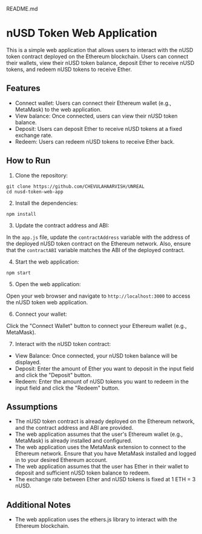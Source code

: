 README.md

# nUSD Token Web Application

This is a simple web application that allows users to interact with the nUSD token contract deployed on the Ethereum blockchain. Users can connect their wallets, view their nUSD token balance, deposit Ether to receive nUSD tokens, and redeem nUSD tokens to receive Ether.

## Features

- Connect wallet: Users can connect their Ethereum wallet (e.g., MetaMask) to the web application.
- View balance: Once connected, users can view their nUSD token balance.
- Deposit: Users can deposit Ether to receive nUSD tokens at a fixed exchange rate.
- Redeem: Users can redeem nUSD tokens to receive Ether back.

## How to Run

1. Clone the repository:

```
git clone https://github.com/CHEVULAHAARVISH/UNREAL
cd nusd-token-web-app
```

2. Install the dependencies:

```
npm install
```

3. Update the contract address and ABI:

In the `app.js` file, update the `contractAddress` variable with the address of the deployed nUSD token contract on the Ethereum network. Also, ensure that the `contractABI` variable matches the ABI of the deployed contract.

4. Start the web application:

```
npm start
```

5. Open the web application:

Open your web browser and navigate to `http://localhost:3000` to access the nUSD token web application.

6. Connect your wallet:

Click the "Connect Wallet" button to connect your Ethereum wallet (e.g., MetaMask).

7. Interact with the nUSD token contract:

- View Balance: Once connected, your nUSD token balance will be displayed.
- Deposit: Enter the amount of Ether you want to deposit in the input field and click the "Deposit" button.
- Redeem: Enter the amount of nUSD tokens you want to redeem in the input field and click the "Redeem" button.

## Assumptions

- The nUSD token contract is already deployed on the Ethereum network, and the contract address and ABI are provided.
- The web application assumes that the user's Ethereum wallet (e.g., MetaMask) is already installed and configured.
- The web application uses the MetaMask extension to connect to the Ethereum network. Ensure that you have MetaMask installed and logged in to your desired Ethereum account.
- The web application assumes that the user has Ether in their wallet to deposit and sufficient nUSD token balance to redeem.
- The exchange rate between Ether and nUSD tokens is fixed at 1 ETH = 3 nUSD.

## Additional Notes

- The web application uses the ethers.js library to interact with the Ethereum blockchain.
